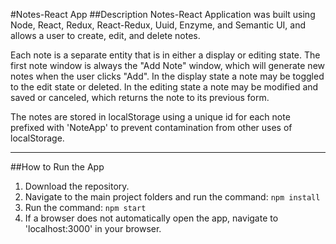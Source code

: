 #Notes-React App
##Description
Notes-React Application was built using Node, React, Redux, React-Redux, Uuid, Enzyme, and Semantic UI, and allows a user to create, edit, and delete notes.

Each note is a separate entity that is in either a display or editing state. The first note window is always the "Add Note" window, which will generate new notes when the user clicks "Add". In the display state a note may be toggled to the edit state or deleted. In the editing state a note may be modified and saved or canceled, which returns the note to its previous form.

The notes are stored in localStorage using a unique id for each note prefixed with 'NoteApp' to prevent contamination from other uses of localStorage.
***
##How to Run the App
1. Download the repository.
2. Navigate to the main project folders and run the command: `npm install`
3. Run the command: `npm start`
4. If a browser does not automatically open the app, navigate to 'localhost:3000' in your browser.
